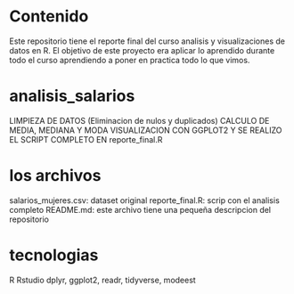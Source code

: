 # Contenido
Este repositorio tiene el reporte final del curso analisis y visualizaciones de datos en R. El objetivo de este proyecto era aplicar lo aprendido durante todo el curso aprendiendo a poner en practica todo lo que vimos.

# analisis_salarios
LIMPIEZA DE DATOS (Eliminacion de nulos y duplicados)
CALCULO DE MEDIA, MEDIANA Y MODA
VISUALIZACION CON GGPLOT2
Y SE REALIZO EL SCRIPT COMPLETO EN reporte_final.R

# los archivos
salarios_mujeres.csv: dataset original
reporte_final.R: scrip con el analisis completo
README.md: este archivo tiene una pequeña descripcion del repositorio

# tecnologias
R
Rstudio
dplyr, ggplot2, readr, tidyverse, modeest
